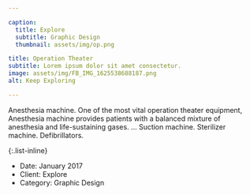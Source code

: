 ```yaml
---

caption:
  title: Explore
  subtitle: Graphic Design
  thumbnail: assets/img/op.png

title: Operation Theater
subtitle: Lorem ipsum dolor sit amet consectetur.
image: assets/img/FB_IMG_1625538688187.png
alt: Keep Exploring

---
```


 Anesthesia machine. One of the most vital operation theater equipment, Anesthesia machine provides patients with a balanced mixture of anesthesia and life-sustaining gases. ...
Suction machine. 
Sterilizer machine.
Defibrillators. 

{:.list-inline}

- Date: January 2017
- Client: Explore
- Category: Graphic Design
